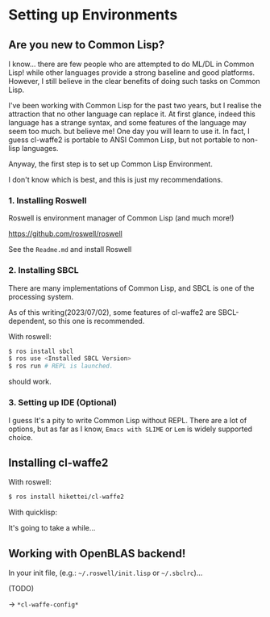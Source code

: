 
# Setting up Environments

## Are you new to Common Lisp?

I know... there are few people who are attempted to do ML/DL in Common Lisp! while other languages provide a strong baseline and good platforms. However, I still believe in the clear benefits of doing such tasks on Common Lisp.

I've been working with Common Lisp for the past two years, but I realise the attraction that no other language can replace it. At first glance, indeed this language has a strange syntax, and some features of the language may seem too much. but believe me! One day you will learn to use it. In fact, I guess cl-waffe2 is portable to ANSI Common Lisp, but not portable to non-lisp languages.

Anyway, the first step is to set up Common Lisp Environment.

I don't know which is best, and this is just my recommendations.

### 1. Installing Roswell

Roswell is environment manager of Common Lisp (and much more!)

<https://github.com/roswell/roswell>

See the `Readme.md` and install Roswell

### 2. Installing SBCL

There are many implementations of Common Lisp, and SBCL is one of the processing system.

As of this writing(2023/07/02), some features of cl-waffe2 are SBCL-dependent, so this one is recommended.

With roswell:

```sh
$ ros install sbcl
$ ros use <Installed SBCL Version>
$ ros run # REPL is launched.
```

should work.

### 3. Setting up IDE (Optional)

I guess It's a pity to write Common Lisp without REPL. There are a lot of options, but as far as I know, `Emacs with SLIME` or `Lem` is widely supported choice.


## Installing cl-waffe2

With roswell:

```sh
$ ros install hikettei/cl-waffe2
```

With quicklisp:

It's going to take a while...

## Working with OpenBLAS backend!

In your init file, (e.g.: `~/.roswell/init.lisp` or `~/.sbclrc`)...

(TODO)

-> `*cl-waffe-config*`

